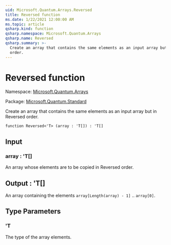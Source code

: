 ```yaml
---
uid: Microsoft.Quantum.Arrays.Reversed
title: Reversed function
ms.date: 1/22/2021 12:00:00 AM
ms.topic: article
qsharp.kind: function
qsharp.namespace: Microsoft.Quantum.Arrays
qsharp.name: Reversed
qsharp.summary: >-
  Create an array that contains the same elements as an input array but in Reversed
  order.
---
```


# Reversed function

Namespace: [Microsoft.Quantum.Arrays](xref:Microsoft.Quantum.Arrays)

Package: [Microsoft.Quantum.Standard](https://nuget.org/packages/Microsoft.Quantum.Standard)


Create an array that contains the same elements as an input array but in Reversedorder.

```qsharp
function Reversed<'T> (array : 'T[]) : 'T[]
```


## Input

### array : 'T[]

An array whose elements are to be copied in Reversed order.



## Output : 'T[]

An array containing the elements `array[Length(array) - 1]` .. `array[0]`.

## Type Parameters

### 'T

The type of the array elements.